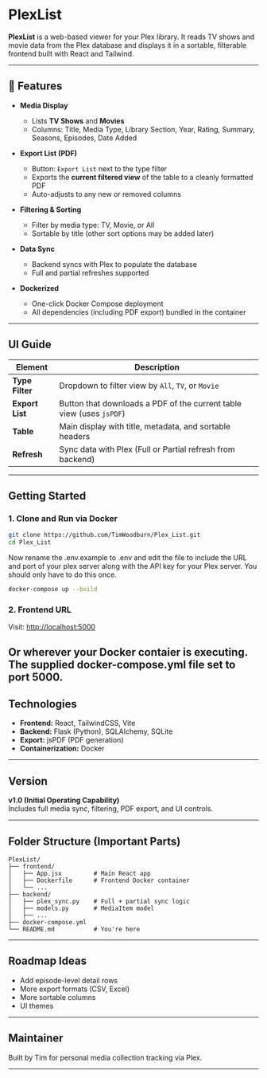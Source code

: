 # PlexList

**PlexList** is a web-based viewer for your Plex library. It reads TV shows and movie data from the Plex database and displays it in a sortable, filterable frontend built with React and Tailwind.

---

## 🔧 Features

- **Media Display**
  - Lists **TV Shows** and **Movies**
  - Columns: Title, Media Type, Library Section, Year, Rating, Summary, Seasons, Episodes, Date Added

- **Export List (PDF)**
  - Button: `Export List` next to the type filter
  - Exports the **current filtered view** of the table to a cleanly formatted PDF
  - Auto-adjusts to any new or removed columns

- **Filtering & Sorting**
  - Filter by media type: TV, Movie, or All
  - Sortable by title (other sort options may be added later)

- **Data Sync**
  - Backend syncs with Plex to populate the database
  - Full and partial refreshes supported

- **Dockerized**
  - One-click Docker Compose deployment
  - All dependencies (including PDF export) bundled in the container

---

## UI Guide

| Element         | Description                                                                 |
|----------------|-----------------------------------------------------------------------------|
| **Type Filter** | Dropdown to filter view by `All`, `TV`, or `Movie`                         |
| **Export List** | Button that downloads a PDF of the current table view (uses `jsPDF`)       |
| **Table**       | Main display with title, metadata, and sortable headers                    |
| **Refresh**     | Sync data with Plex (Full or Partial refresh from backend)                 |

---

## Getting Started

### 1. Clone and Run via Docker

```bash
git clone https://github.com/TimWoodburn/Plex_List.git
cd Plex_List
```
Now rename the .env.example to .env and edit the file to include the URL and port of your plex server along with the API key for your Plex server.  You should only have to do this once.

```bash
docker-compose up --build
```



### 2. Frontend URL

Visit: [http://localhost:5000](http://localhost:3000)

Or wherever your Docker contaier is executing. The supplied docker-compose.yml file set to port 5000.
---


## Technologies

- **Frontend:** React, TailwindCSS, Vite
- **Backend:** Flask (Python), SQLAlchemy, SQLite
- **Export:** jsPDF (PDF generation)
- **Containerization:** Docker

---

## Version

**v1.0 (Initial Operating Capability)**  
Includes full media sync, filtering, PDF export, and UI controls.

---

## Folder Structure (Important Parts)

```
PlexList/
├── frontend/
│   ├── App.jsx         # Main React app
│   ├── Dockerfile      # Frontend Docker container
│   └── ...
├── backend/
│   ├── plex_sync.py    # Full + partial sync logic
│   ├── models.py       # MediaItem model
│   ├── ...
├── docker-compose.yml
└── README.md           # You're here
```

---

## Roadmap Ideas

- Add episode-level detail rows
- More export formats (CSV, Excel)
- More sortable columns
- UI themes

---

## Maintainer

Built by Tim for personal media collection tracking via Plex.

---

